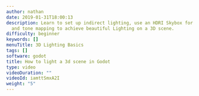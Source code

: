 ```yaml
---
author: nathan
date: 2019-01-31T18:00:13
description: Learn to set up indirect lighting, use an HDRI Skybox for the environment
  and tone mapping to achieve beautiful Lighting on a 3D scene.
difficulty: beginner
keywords: []
menuTitle: 3D Lighting Basics
tags: []
software: godot
title: How to light a 3d scene in Godot
type: video
videoDuration: ""
videoId: iamttSmxA2I
weight: "5"
---
```

